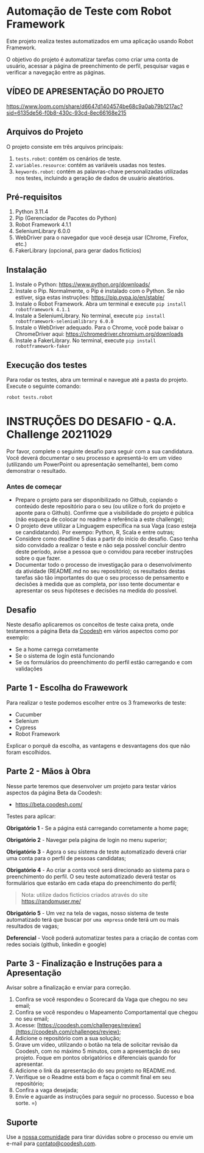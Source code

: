 # Automação de Teste com Robot Framework

Este projeto realiza testes automatizados em uma aplicação usando Robot Framework.

O objetivo do projeto é automatizar tarefas como criar uma conta de usuário, acessar a página de preenchimento de perfil, pesquisar vagas e verificar a navegação entre as páginas.


## VÍDEO DE APRESENTAÇÃO DO PROJETO
https://www.loom.com/share/d6647d1404574be68c9a0ab79b1217ac?sid=6135de56-f0b8-430c-93cd-8ec66168e215

## Arquivos do Projeto

O projeto consiste em três arquivos principais:

1. `tests.robot`: contém os cenários de teste.
2. `variables.resource`: contém as variáveis usadas nos testes.
3. `keywords.robot`: contém as palavras-chave personalizadas utilizadas nos testes, incluindo a geração de dados de usuário aleatórios.

## Pré-requisitos

1. Python 3.11.4
2. Pip (Gerenciador de Pacotes do Python)
3. Robot Framework 4.1.1
4. SeleniumLibrary 6.0.0
5. WebDriver para o navegador que você deseja usar (Chrome, Firefox, etc.)
6. FakerLibrary (opcional, para gerar dados fictícios)

## Instalação

1. Instale o Python: https://www.python.org/downloads/
2. Instale o Pip. Normalmente, o Pip é instalado com o Python. Se não estiver, siga estas instruções: https://pip.pypa.io/en/stable/
3. Instale o Robot Framework. Abra um terminal e execute `pip install robotframework 4.1.1`
4. Instale a SeleniumLibrary. No terminal, execute `pip install robotframework-seleniumlibrary 6.0.0`
5. Instale o WebDriver adequado. Para o Chrome, você pode baixar o ChromeDriver aqui: https://chromedriver.chromium.org/downloads
6. Instale a FakerLibrary. No terminal, execute `pip install robotframework-faker`

## Execução dos testes

Para rodar os testes, abra um terminal e navegue até a pasta do projeto. Execute o seguinte comando:

`robot tests.robot`


# INSTRUÇÕES DO DESAFIO - Q.A. Challenge 20211029

Por favor, complete o seguinte desafio para seguir com a sua candidatura. Você deverá documentar o seu processo e apresentá-lo em um vídeo (utilizando um PowerPoint ou apresentação semelhante), bem como demonstrar o resultado.

### Antes de começar
 
- Prepare o projeto para ser disponibilizado no Github, copiando o conteúdo deste repositório para o seu (ou utilize o fork do projeto e aponte para o Github). Confirme que a visibilidade do projeto é pública (não esqueça de colocar no readme a referência a este challenge);
- O projeto deve utilizar a Linguagem específica na sua Vaga (caso esteja se candidatando). Por exempo: Python, R, Scala e entre outras;
- Considere como deadline 5 dias a partir do início do desafio. Caso tenha sido convidado a realizar o teste e não seja possível concluir dentro deste período, avise a pessoa que o convidou para receber instruções sobre o que fazer.
- Documentar todo o processo de investigação para o desenvolvimento da atividade (README.md no seu repositório); os resultados destas tarefas são tão importantes do que o seu processo de pensamento e decisões à medida que as completa, por isso tente documentar e apresentar os seus hipóteses e decisões na medida do possível.

## Desafio

Neste desafio aplicaremos os conceitos de teste caixa preta, onde testaremos a página Beta da [Coodesh](https://beta.coodesh.com/) em vários aspectos como por exemplo:

- Se a home carrega corretamente
- Se o sistema de login está funcionando
- Se os formulários do preenchimento do perfil estão carregando e com validações

## Parte 1 - Escolha do Frawework

Para realizar o teste podemos escolher entre os 3 frameworks de teste:

- Cucumber
- Selenium
- Cypress
- Robot Framework

Explicar o porquê da escolha, as vantagens e desvantagens dos que não foram escolhidos.

## Parte 2 - Mãos à Obra

Nesse parte teremos que desenvolver um projeto para testar vários aspectos da página Beta da Coodesh:

- https://beta.coodesh.com/


Testes para aplicar:

**Obrigatório 1** - Se a página está carregando corretamente a home page;

**Obrigatório 2** - Navegar pela página de login no menu superior;

**Obrigatório 3** - Agora o seu sistema de teste automatizado deverá criar uma conta para o perfil de pessoas candidatas;

**Obrigatório 4** - Ao criar a conta você será direcionado ao sistema para o preenchimento do perfil. O seu teste automatizado deverá testar os formulários que estarão em cada etapa do preenchimento do perfil;

> Nota: utilize dados fictícios criados através do site https://randomuser.me/

**Obrigatório 5** - Um vez na tela de vagas, nosso sistema de teste automatizado terá que buscar por `uma empresa` onde terá um ou mais resultados de vagas;

**Deferencial** - Você poderá automatizar testes para a criação de contas com redes sociais (github, linkedin e google)

## Parte 3 - Finalização e Instruções para a Apresentação

Avisar sobre a finalização e enviar para correção.

1. Confira se você respondeu o Scorecard da Vaga que chegou no seu email;
2. Confira se você respondeu o Mapeamento Comportamental que chegou no seu email;
3. Acesse: [https://coodesh.com/challenges/review](https://coodesh.com/challenges/review);
4. Adicione o repositório com a sua solução;
5. Grave um vídeo, utilizando o botão na tela de solicitar revisão da Coodesh, com no máximo 5 minutos, com a apresentação do seu projeto. Foque em pontos obrigatórios e diferenciais quando for apresentar.
6. Adicione o link da apresentação do seu projeto no README.md.
7. Verifique se o Readme está bom e faça o commit final em seu repositório;
8. Confira a vaga desejada;
9. Envie e aguarde as instruções para seguir no processo. Sucesso e boa sorte. =)

## Suporte

Use a [nossa comunidade](https://coodesh.com/desenvolvedores#community) para tirar dúvidas sobre o processo ou envie um e-mail para contato@coodesh.com.


